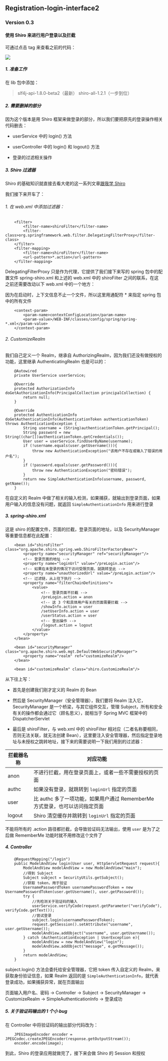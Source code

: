 ## Registration-login-interface2

### Version 0.3

#### 使用 Shiro 来进行用户登录以及拦截

可通过点击 tag 来查看之前的代码：

![](https://upload-images.jianshu.io/upload_images/3426615-855ae83e0358b2b8.png?imageMogr2/auto-orient/strip%7CimageView2/2/w/1240)

##### 1. 准备工作

在 lib 包中添加：

> slf4j-api-1.8.0-beta2（最新）
> shiro-all-1.2.1（一步到位）

##### 2. 需要删掉的部分

因为这个版本是用 Shiro 框架来做登录的部分，所以我们要把原先的登录操作相关代码删去：

* userService 中的 login() 方法

* userController 中的 login() 和 logout() 方法

* 登录的过滤相关操作

##### 3. Shiro 过滤器

Shiro 的基础知识就直接去看大佬的这一系列文章[跟我学 Shiro](http://jinnianshilongnian.iteye.com/blog/2018398)

我们接下来开车了：

###### 1. 在 web.xml 中添加过滤器：

```
	<filter>
        <filter-name>shiroFilter</filter-name>
        <filter-class>org.springframework.web.filter.DelegatingFilterProxy</filter-class>
    </filter>
    <filter-mapping>
        <filter-name>shiroFilter</filter-name>
        <url-pattern>*.action</url-pattern>
    </filter-mapping>
```

DelegatingFilterProxy 只是作为代理，它提供了我们接下来写的 spring 包中的配置文件 spring-shiro.xml 和上述的 web.xml 中的 shiroFilter 之间的联系，在这之前还需要改动以下 web.xml 中的一个地方：

因为在启动时，上下文信息不止一个文件，所以这里用通配符 * 来指定 spring 包中的所有文件

```
	<context-param>
        <param-name>contextConfigLocation</param-name>
        <param-value>/WEB-INF/classes/config/spring/spring-*.xml</param-value>
    </context-param>
```

###### 2. CustomizeRealm

我们自己定义一个 Realm，继承自 AuthorizingRealm，因为我们还没有做授权的功能，这里继承 AuthenticatingRealm 也是可以的：

```
	@Autowired
    private UserService userService;

    @Override
    protected AuthorizationInfo doGetAuthorizationInfo(PrincipalCollection principalCollection) {
        return null;
    }

    @Override
    protected AuthenticationInfo doGetAuthenticationInfo(AuthenticationToken authenticationToken) throws AuthenticationException {
        String username = (String)authenticationToken.getPrincipal();
        String password = new String((char[])authenticationToken.getCredentials());
        User user = userService.findUserByName(username);
        if (!username.equals(user.getUsername())){
            throw new AuthenticationException("该用户不存在或输入了错误的用户名");
        }
        if (!password.equals(user.getPassword())){
            throw new AuthenticationException("密码错误");
        }
        return new SimpleAuthenticationInfo(username, password, getName());
    }
```

在自定义的 Realm 中做了相关的输入检测，如果捕获，就输出到登录页面，如果用户输入的信息没有问题，就返回 `SimpleAuthenticationInfo` 用来进行登录

##### 3. spring-shiro.xml

这是 shiro 的配置文件，页面的拦截，登录页面的地址，以及 SecurityManager 等重要信息都在此配置：

```
	<bean id="shiroFilter" class="org.apache.shiro.spring.web.ShiroFilterFactoryBean">
        <property name="securityManager" ref="securityManager"/>
        <!-- 登录页面的地址 -->
        <property name="loginUrl" value="/preLogin.action"/>
        <!-- 如果在未登录的情况下访问受限页面，就跳转至此 -->
        <property name="unauthorizedUrl" value="/preLogin.action"/>
        <!-- 过滤链，从上往下执行 -->
        <property name="filterChainDefinitions">
            <value>
                <!-- 登录页面不拦截 -->
                /preLogin.action = anon
                <!-- 这 3 个和具体用户有关的页面需要拦截 -->
                /showInfo.action = user
                /setUserInfo.action = user
                /userStatus.action = user
                <!-- 登出操作 -->
                /logout.action = logout
            </value>
        </property>
    </bean>

    <bean id="securityManager" class="org.apache.shiro.web.mgt.DefaultWebSecurityManager">
        <property name="realm" ref="customizeRealm"/>
    </bean>

    <bean id="customizeRealm" class="shiro.CustomizeRealm"/>
```

从下往上写：

* 首先是创建我们刚才定义的 Realm 的 Bean

* 然后是 SecurityManager（安全管理器），我们要将 Realm 注入它，SecurityManager 是一个桥梁，与其它组件交互，管理 Subject，所有和安全有关的操作都会通过它（顾名思义），就相当于 Spring MVC 框架中的 DispatcherServlet

* 最后是 shiroFilter，与 web.xml 中的 shiroFilter 相对应（二者名称要相同，否则无法关联，就无法创建 Bean），这里要注入安全管理器，然后指定登录地址与未授权之跳转地址，接下来的需要说明一下我们用到的过滤器：

| 拦截器名称 |   对应功能  |
|-           |-            |
|anon        |不进行拦截，用在登录页面上，或者一些不需要授权的页面                          |
|authc       |如果没有登录，就跳转到 `loginUrl` 指定的页面                                  |
|user        |比 authc 多了一项功能，如果用户通过 RememberMe 方式登录，也可以访问指定页面   |
|logout      |Shiro 清空缓存并跳转到 `loginUrl` 指定的页面                                  |

不能将所有的 .action 路径都拦截，会导致验证码无法输出，使用 `user` 是为了之后做 RememberMe 功能时就不用修改这个文件了

##### 4. Controller

```
    @RequestMapping("/login")
    public ModelAndView login(User user, HttpServletRequest request){
        ModelAndView modelAndView = new ModelAndView("main");
        //得到 Subject
        Subject subject = SecurityUtils.getSubject();
        //获取 token，用于验证
        UsernamePasswordToken usernamePasswordToken = new UsernamePasswordToken(user.getUsername(), user.getPassword());
        try {
            //先检测关于验证码的输入
            userService.verifyCode(request.getParameter("verifyCode"), verifyCode.getText());
            //尝试登录
            subject.login(usernamePasswordToken);
            request.getSession().setAttribute("username", user.getUsername());
            modelAndView.addObject("username", user.getUsername());
        } catch (AuthenticationException | UserException e){
            modelAndView = new ModelAndView("login");
            modelAndView.addObject("message", e.getMessage());
        }
        return modelAndView;
    }
```

subject.login() 方法会委托给安全管理器，它把 token 传入自定义的 Realm，来获取身份验证信息，如果 Realm 返回的是 `SimpleAuthenticationInfo`，就代表登录成功，如果捕获异常，就在页面输出

页面输入用户名、密码 -> Controller -> Subject -> SecurityManager -> CustomizeRealm -> SimpleAuthenticationInfo -> 登录成功

##### 5. 关于验证码输出的 1 个小 bug

在 Controller 中将验证码的输出部分代码改为：

```
    JPEGImageEncoder encoder = JPEGCodec.createJPEGEncoder(response.getOutputStream());
    encoder.encode(image);
```

到此，Shiro 的登录应用就做完了，接下来会做 Shiro 的 Session 和授权